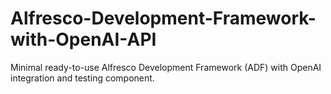 # Alfresco-Development-Framework-with-OpenAI-API
Minimal ready-to-use Alfresco Development Framework (ADF) with OpenAI integration and testing component.
